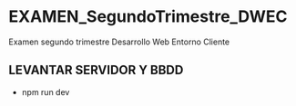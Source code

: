 # EXAMEN_SegundoTrimestre_DWEC
Examen segundo trimestre Desarrollo Web Entorno Cliente

## LEVANTAR SERVIDOR Y BBDD

- npm run dev
